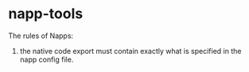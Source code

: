# napp-tools

The rules of Napps:

1. the native code export must contain exactly what is specified in the napp
   config file.
